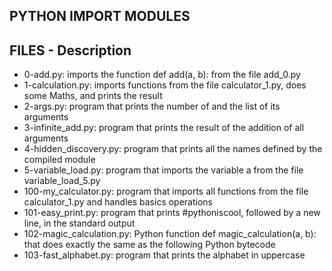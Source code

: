 ## PYTHON IMPORT MODULES

## FILES - Description

* 0-add.py: imports the function def add(a, b): from the file add_0.py
* 1-calculation.py: imports functions from the file calculator_1.py, does some Maths, and prints the result
* 2-args.py: program that prints the number of and the list of its arguments
* 3-infinite_add.py: program that prints the result of the addition of all arguments
* 4-hidden_discovery.py: program that prints all the names defined by the compiled module
* 5-variable_load.py: program that imports the variable a from the file variable_load_5.py
* 100-my_calculator.py: program that imports all functions from the file calculator_1.py and handles basics operations
* 101-easy_print.py: program that prints #pythoniscool, followed by a new line, in the standard output
* 102-magic_calculation.py: Python function def magic_calculation(a, b): that does exactly the same as the following Python bytecode
* 103-fast_alphabet.py: program that prints the alphabet in uppercase

